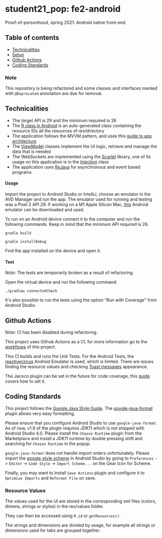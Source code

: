 # student21_pop: fe2-android
Proof-of-personhood, spring 2021: Android native front-end

## Table of contents
* [Technicalities](#technicalities)
* [Setup](#setup)
* [Github Actions](#github-actions)
* [Coding Standards](#coding-standards)

### Note

This repository is being refactored and some classes and interfaces marked with `@Deprecated` annotation are due for removal.

## Technicalities
* The target API is 29 and the minimum required is 26
* The [R class in Android](https://stackoverflow.com/questions/4953077/what-is-the-class-r-in-android) is an auto-generated class containing the resource IDs all the resources of res/directory
* The application follows the MVVM pattern, and uses this [guide to app architecture](https://developer.android.com/jetpack/guide)
* The [ViewModel](https://developer.android.com/topic/libraries/architecture/viewmodel) classes implement the UI logic, retrieve and manage the data that is needed
* The WebSockets are implemented using the [Scarlet](https://github.com/Tinder/Scarlet) library, one of its usage on this application is in the [Injection](https://github.com/dedis/student_21_pop/blob/master/fe2-android/app/src/prod/java/com/github/dedis/student20_pop/Injection.java) class
* The application uses [RxJava](https://github.com/ReactiveX/RxJava) for asynchronous and event based programs

#### Usage
Import the project to Android Studio or IntelliJ, choose an emulator in the AVD Manager and run the app. The emulator used for running and testing was a Pixel 2 API 29.
If working on a M1 Apple Silicon Mac, [this](https://github.com/google/android-emulator-m1-preview) Android emulator can be downloaded and used.

To run on an Android device connect it to the computer and run the following commands. Keep in mind that the minimum API required is 26.
```
gradle build
```
```
gradle installDebug
```
Find the app installed on the device and open it.

#### Test

*Note:* The tests are temporarily broken as a result of refactoring.

Open the virtual device and run the following command:
```
./gradlew connectedCheck
```
It's also possible to run the tests using the option "Run with Coverage" from Android Studio.


## Github Actions

*Note:* CI has been disabled during refactoring.

This project uses Github Actions as a CI, for more information go to the [workflows](https://github.com/dedis/student_21_pop/blob/master/.github/workflows/ci.yaml) of this project.

This CI builds and runs the Unit Tests. For the Android Tests, the [reactivecircus](https://github.com/ReactiveCircus/android-emulator-runner) Android Emulator is used, which is limited. There are issues finding the resource values and checking [Toast messages](https://developer.android.com/reference/android/widget/Toast) appearance.

The Jacoco plugin can be set in the future for code coverage, this [guide](https://www.raywenderlich.com/10562143-continuous-integration-for-android#toc-anchor-013) covers how to set it.

## Coding Standards

This project follows the [Google Java Style Guide](https://google.github.io/styleguide/javaguide.html). The [google-java-format](https://github.com/google/google-java-format) plugin allows very easy formatting.

Please ensure that you configure Android Studio to use `google-java-format`. As of now, v1.9 of the plugin requires JDK11 which is not shipped with Android Studio 4.0. Please install
the `Choose Runtime` plugin from the Marketplace and install a JDK11 runtime by double pressing shift and searching for `Choose Runtime` in the popup.

`google-java-format` does not handle import orders unfortunately. Please import the [google-style scheme](https://raw.githubusercontent.com/google/styleguide/gh-pages/intellij-java-google-style.xml)
in Android Studio by going to `Preferences` -> `Editor` -> `Code Style` -> `Import Scheme...` on the Gear Icon for Scheme.

Finally, you may want to install `Save Actions` plugin and configure it to `Optimise Imports` and `Reformat File` on save.

### Resource Values
The values used for the UI are stored in the corresponding xml
files (colors, dimens, strings or styles) in the res/values folder.

They can then be accessed using ```R.id``` or ```getResources()```.

The strings and dimensions are divided by usage, for example all strings or dimensions used for tabs are grouped together.


